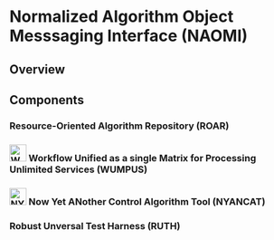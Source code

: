 # Normalized Algorithm Object Messsaging Interface (NAOMI)

## Overview

## Components

### Resource-Oriented Algorithm Repository (ROAR)

### <img src="https://raw.github.com/radiganm/naomi/master/documentation/src/images/wumpus.jpg" height="30px" width="30px" alt="WUMPUS"/>  Workflow Unified as a single Matrix for Processing Unlimited Services (WUMPUS)

### <img src="https://raw.github.com/radiganm/naomi/master/documentation/src/images/nyancat.png" height="30px" width="30px" alt="NYANCAT"/>  Now Yet ANother Control Algorithm Tool (NYANCAT)

### Robust Unversal Test Harness (RUTH)
